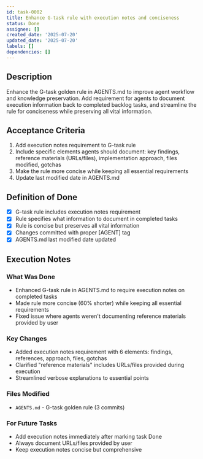 ```yaml
---
id: task-0002
title: Enhance G-task rule with execution notes and conciseness
status: Done
assignee: []
created_date: '2025-07-20'
updated_date: '2025-07-20'
labels: []
dependencies: []
---
```


## Description

Enhance the G-task golden rule in AGENTS.md to improve agent workflow and knowledge preservation. Add requirement for agents to document execution information back to completed backlog tasks, and streamline the rule for conciseness while preserving all vital information.

## Acceptance Criteria

1. Add execution notes requirement to G-task rule
2. Include specific elements agents should document: key findings, reference materials (URLs/files), implementation approach, files modified, gotchas
3. Make the rule more concise while keeping all essential requirements
4. Update last modified date in AGENTS.md

## Definition of Done

- [x] G-task rule includes execution notes requirement
- [x] Rule specifies what information to document in completed tasks
- [x] Rule is concise but preserves all vital information  
- [x] Changes committed with proper [AGENT] tag
- [x] AGENTS.md last modified date updated

## Execution Notes

### What Was Done
- Enhanced G-task rule in AGENTS.md to require execution notes on completed tasks
- Made rule more concise (60% shorter) while keeping all essential requirements
- Fixed issue where agents weren't documenting reference materials provided by user

### Key Changes
- Added execution notes requirement with 6 elements: findings, references, approach, files, gotchas
- Clarified "reference materials" includes URLs/files provided during execution
- Streamlined verbose explanations to essential points

### Files Modified
- `AGENTS.md` - G-task golden rule (3 commits)

### For Future Tasks
- Add execution notes immediately after marking task Done
- Always document URLs/files provided by user
- Keep execution notes concise but comprehensive
